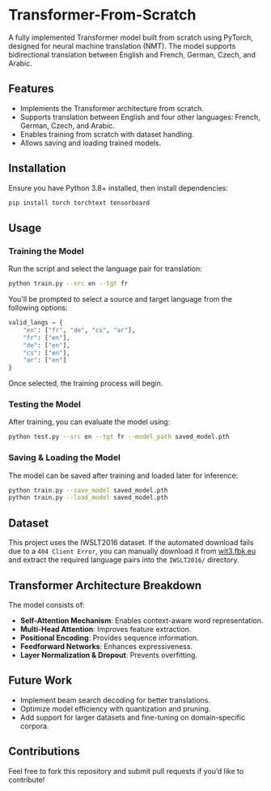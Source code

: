 # Transformer-From-Scratch

A fully implemented Transformer model built from scratch using PyTorch, designed for neural machine translation (NMT). The model supports bidirectional translation between English and French, German, Czech, and Arabic.

## Features
- Implements the Transformer architecture from scratch.
- Supports translation between English and four other languages: French, German, Czech, and Arabic.
- Enables training from scratch with dataset handling.
- Allows saving and loading trained models.

## Installation

Ensure you have Python 3.8+ installed, then install dependencies:

```sh
pip install torch torchtext tensorboard
```

## Usage

### Training the Model
Run the script and select the language pair for translation:

```sh
python train.py --src en --tgt fr
```

You'll be prompted to select a source and target language from the following options:

```python
valid_langs = {
    "en": ["fr", "de", "cs", "ar"],
    "fr": ["en"],
    "de": ["en"],
    "cs": ["en"],
    "ar": ["en"]
}
```

Once selected, the training process will begin.

### Testing the Model
After training, you can evaluate the model using:

```sh
python test.py --src en --tgt fr --model_path saved_model.pth
```

### Saving & Loading the Model
The model can be saved after training and loaded later for inference:

```sh
python train.py --save_model saved_model.pth
python train.py --load_model saved_model.pth
```

## Dataset

This project uses the IWSLT2016 dataset. If the automated download fails due to a `404 Client Error`, you can manually download it from [wit3.fbk.eu](https://wit3.fbk.eu/2016-01) and extract the required language pairs into the `IWSLT2016/` directory.

## Transformer Architecture Breakdown

The model consists of:
- **Self-Attention Mechanism**: Enables context-aware word representation.
- **Multi-Head Attention**: Improves feature extraction.
- **Positional Encoding**: Provides sequence information.
- **Feedforward Networks**: Enhances expressiveness.
- **Layer Normalization & Dropout**: Prevents overfitting.

## Future Work
- Implement beam search decoding for better translations.
- Optimize model efficiency with quantization and pruning.
- Add support for larger datasets and fine-tuning on domain-specific corpora.

## Contributions
Feel free to fork this repository and submit pull requests if you’d like to contribute!